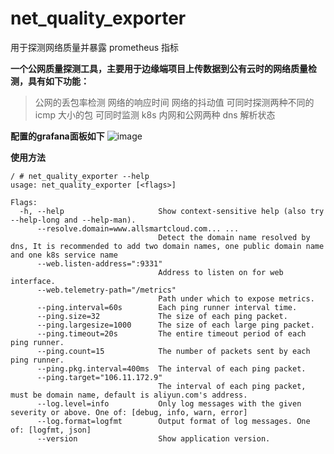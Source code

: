 # net_quality_exporter
用于探测网络质量并暴露 prometheus 指标

**一个公网质量探测工具，主要用于边缘端项目上传数据到公有云时的网络质量检测，具有如下功能：**
> 公网的丢包率检测
> 网络的响应时间
> 网络的抖动值
> 可同时探测两种不同的 icmp 大小的包
> 可同时监测 k8s 内网和公网两种 dns 解析状态

**配置的grafana面板如下**
![image](https://user-images.githubusercontent.com/13415530/198239144-697e2762-2558-4a04-a51e-e7e351bc62f8.png)

**使用方法**

```
/ # net_quality_exporter --help
usage: net_quality_exporter [<flags>]

Flags:
  -h, --help                     Show context-sensitive help (also try --help-long and --help-man).
      --resolve.domain=www.allsmartcloud.com... ...  
                                 Detect the domain name resolved by dns, It is recommended to add two domain names, one public domain name and one k8s service name
      --web.listen-address=":9331"  
                                 Address to listen on for web interface.
      --web.telemetry-path="/metrics"  
                                 Path under which to expose metrics.
      --ping.interval=60s        Each ping runner interval time.
      --ping.size=32             The size of each ping packet.
      --ping.largesize=1000      The size of each large ping packet.
      --ping.timeout=20s         The entire timeout period of each ping runner.
      --ping.count=15            The number of packets sent by each ping runner.
      --ping.pkg.interval=400ms  The interval of each ping packet.
      --ping.target="106.11.172.9"  
                                 The interval of each ping packet, must be domain name, default is aliyun.com's address.
      --log.level=info           Only log messages with the given severity or above. One of: [debug, info, warn, error]
      --log.format=logfmt        Output format of log messages. One of: [logfmt, json]
      --version                  Show application version.
```
